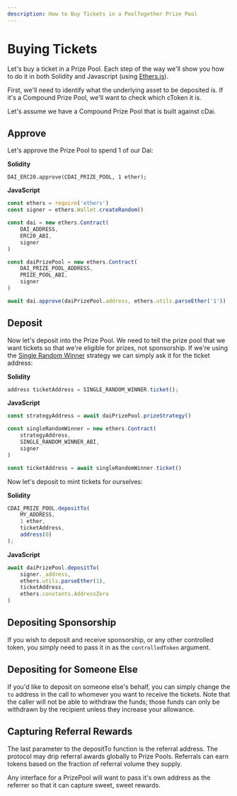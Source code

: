 ```yaml
---
description: How to Buy Tickets in a PoolTogether Prize Pool
---
```


# Buying Tickets

Let's buy a ticket in a Prize Pool.  Each step of the way we'll show you how to do it in both Solidity and Javascript \(using [Ethers.js](https://docs.ethers.io)\).

First, we'll need to identify what the underlying asset to be deposited is.  If it's a Compound Prize Pool, we'll want to check which cToken it is.

Let's assume we have a Compound Prize Pool that is built against cDai.

## Approve

Let's approve the Prize Pool to spend 1 of our Dai:

**Solidity**

```text
DAI_ERC20.approve(CDAI_PRIZE_POOL, 1 ether);
```

**JavaScript**

```javascript
const ethers = require('ethers')
const signer = ethers.Wallet.createRandom()

const dai = new ethers.Contract(
    DAI_ADDRESS,
    ERC20_ABI,
    signer
)

const daiPrizePool = new ethers.Contract(
    DAI_PRIZE_POOL_ADDRESS,
    PRIZE_POOL_ABI,
    signer
)

await dai.approve(daiPrizePool.address, ethers.utils.parseEther('1'))

```

## Deposit

Now let's deposit into the Prize Pool.  We need to tell the prize pool that we want tickets so that we're eligible for prizes, not sponsorship.  If we're using the [Single Random Winner](../protocol/prize-strategy/single-random-winner/) strategy we can simply ask it for the ticket address:

**Solidity**

```javascript
address ticketAddress = SINGLE_RANDOM_WINNER.ticket();
```

**JavaScript**

```javascript
const strategyAddress = await daiPrizePool.prizeStrategy()

const singleRandomWinner = new ethers.Contract(
    strategyAddress,
    SINGLE_RANDOM_WINNER_ABI,
    signer
)

const ticketAddress = await singleRandomWinner.ticket()
```

Now let's deposit to mint tickets for ourselves:

**Solidity**

```javascript
CDAI_PRIZE_POOL.depositTo(
    MY_ADDRESS,
    1 ether,
    ticketAddress,
    address(0)
);    
```

**JavaScript**

```javascript
await daiPrizePool.depositTo(
    signer._address,
    ethers.utils.parseEther(1),
    ticketAddress,
    ethers.constants.AddressZero
)
```

## Depositing Sponsorship

If you wish to deposit and receive sponsorship, or any other controlled token, you simply need to pass it in as the `controlledToken` argument.

## Depositing for Someone Else

If you'd like to deposit on someone else's behalf, you can simply change the `to` address in the call to whomever you want to receive the tickets.  Note that the caller will not be able to withdraw the funds; those funds can only be withdrawn by the recipient unless they increase your allowance.

## Capturing Referral Rewards

The last parameter to the depositTo function is the referral address.  The protocol may drip referral awards globally to Prize Pools.  Referrals can earn tokens based on the fraction of referral volume they supply.

Any interface for a PrizePool will want to pass it's own address as the referrer so that it can capture sweet, sweet rewards.

